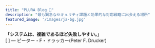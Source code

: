 ```yaml
---
title: "PLURA Blog 🚨"
description: "最も緊急なセキュリティ課題と効果的な対応戦略に出会える場所"
featured_image: '/images/ja-bg.jpg'
---
```


**「システムは、複雑であるほど失敗しやすい。」**  
 [ ] — ピーター・F・ドラッカー(Peter F. Drucker)
